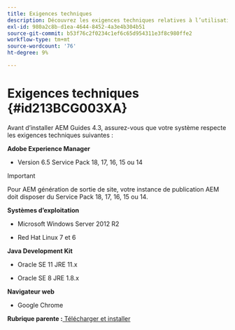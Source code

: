 ```yaml
---
title: Exigences techniques
description: Découvrez les exigences techniques relatives à l’utilisation des AEM Guides
exl-id: 980a2c8b-d1ea-4644-8452-4a3e4b304b51
source-git-commit: b53f76c2f0234c1ef6c65d954311e3f8c980ffe2
workflow-type: tm+mt
source-wordcount: '76'
ht-degree: 9%

---
```


# Exigences techniques {#id213BCG003XA}

Avant d’installer AEM Guides 4.3, assurez-vous que votre système respecte les exigences techniques suivantes :

**Adobe Experience Manager**

- Version 6.5 Service Pack 18, 17, 16, 15 ou 14

>[!IMPORTANT]
>
> Pour AEM génération de sortie de site, votre instance de publication AEM doit disposer du Service Pack 18, 17, 16, 15 ou 14.

**Systèmes d’exploitation**

- Microsoft Windows Server 2012 R2

- Red Hat Linux 7 et 6


**Java Development Kit**

- Oracle SE 11 JRE 11.x

- Oracle SE 8 JRE 1.8.x


**Navigateur web**

- Google Chrome


**Rubrique parente :**[ Télécharger et installer](download-install.md)
